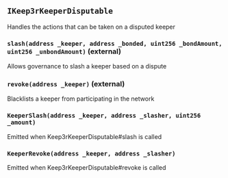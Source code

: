 ## `IKeep3rKeeperDisputable`

Handles the actions that can be taken on a disputed keeper




### `slash(address _keeper, address _bonded, uint256 _bondAmount, uint256 _unbondAmount)` (external)

Allows governance to slash a keeper based on a dispute




### `revoke(address _keeper)` (external)

Blacklists a keeper from participating in the network





### `KeeperSlash(address _keeper, address _slasher, uint256 _amount)`

Emitted when Keep3rKeeperDisputable#slash is called




### `KeeperRevoke(address _keeper, address _slasher)`

Emitted when Keep3rKeeperDisputable#revoke is called






